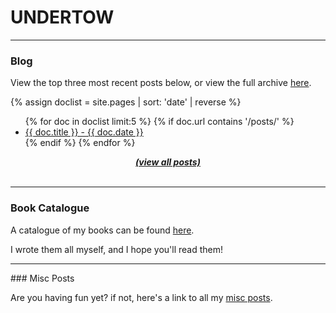 # UNDERTOW

<hr>

### Blog

View the top three most recent posts below, or view the full archive <a href="https://toxic-013.github.io/ToxBlog/blog/">here</a>.

{% assign doclist = site.pages | sort: 'date' | reverse %}
 <ul>
    {% for doc in doclist limit:5 %}
         {% if doc.url contains '/posts/' %}
             <li><a href="{{ site.baseurl }}{{ doc.url }}">{{ doc.title }} - {{ doc.date }}</a></li>
         {% endif %}
     {% endfor %}
 </ul>
 <center><a href="https://toxic-013.github.io/ToxBlog/blog/"><i><b>(view all posts)</b></i></a></center>

<br>
<hr>

### Book Catalogue

A catalogue of my books can be found <a href="https://toxic-013.github.io/ToxBlog/book-list/">here</a>.

I wrote them all myself, and I hope you'll read them!

<hr>
### Misc Posts

Are you having fun yet?
if not, here's a link to all my <a href=https://toxic-013.github.io/ToxBlog/miscellaneous/>misc posts</a>.
